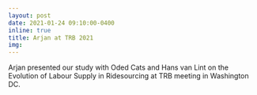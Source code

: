 ```yaml
---
layout: post
date: 2021-01-24 09:10:00-0400
inline: true
title: Arjan at TRB 2021
img:
---
```


Arjan presented our study with Oded Cats and Hans van Lint on the Evolution of Labour Supply in Ridesourcing at TRB meeting in Washington DC.
